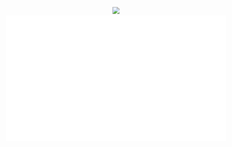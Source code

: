 <p align="center"><a href="https://g3zzing.github.io"><img src="https://media.discordapp.net/attachments/823341489006313514/881313341488922654/unknown.png">
<img src="https://github.com/G3ZZING/g3zzing.github.io/blob/main/github-metrics.svg"></a></p>
